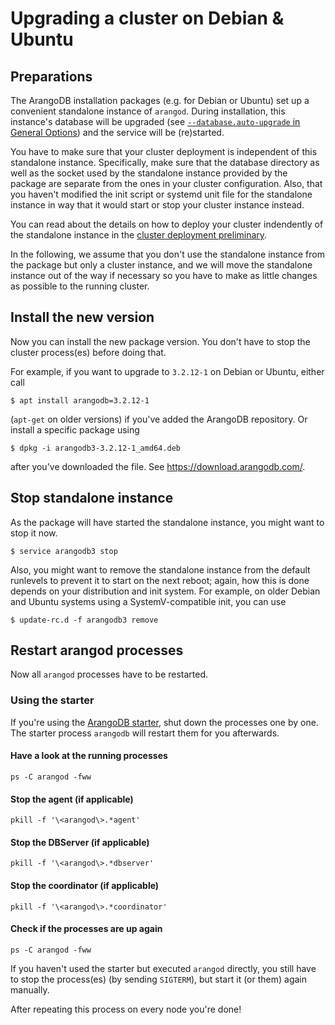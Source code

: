 Upgrading a cluster on Debian & Ubuntu
======================================

Preparations
------------

The ArangoDB installation packages (e.g. for Debian or Ubuntu) set up a
convenient standalone instance of `arangod`. During installation, this instance's
database will be upgraded (see [`--database.auto-upgrade` in General
Options](../../Administration/Configuration/GeneralArangod.md#database-upgrade))
and the service will be (re)started.

You have to make sure that your cluster deployment is independent of this
standalone instance. Specifically, make sure that the database directory as
well as the socket used by the standalone instance provided by the package are
separate from the ones in your cluster configuration. Also, that you haven't
modified the init script or systemd unit file for the standalone instance in way
that it would start or stop your cluster instance instead.

You can read about the details on how to deploy your cluster indendently of the
standalone instance in the [cluster deployment preliminary](../../Cluster/Deployment/Preliminary.md).

In the following, we assume that you don't use the standalone instance from the
package but only a cluster instance, and we will move the standalone instance
out of the way if necessary so you have to make as little changes as possible to
the running cluster.

Install the new version
-----------------------

Now you can install the new package version. You don't have to stop the cluster
process(es) before doing that.

For example, if you want to upgrade to `3.2.12-1` on Debian or Ubuntu, either call

```
$ apt install arangodb=3.2.12-1
```

(`apt-get` on older versions) if you've added the ArangoDB repository. Or
install a specific package using

```
$ dpkg -i arangodb3-3.2.12-1_amd64.deb
```

after you've downloaded the file. See https://download.arangodb.com/.

Stop standalone instance
------------------------

As the package will have started the standalone instance, you might want to
stop it now.

```
$ service arangodb3 stop
```

Also, you might want to remove the standalone instance from the default
runlevels to prevent it to start on the next reboot; again, how this is done
depends on your distribution and init system. For example, on older Debian and
Ubuntu systems using a SystemV-compatible init, you can use

```
$ update-rc.d -f arangodb3 remove
```

Restart arangod processes
-------------------------

Now all `arangod` processes have to be restarted.

### Using the starter

If you're using the [ArangoDB starter](../../Manual/GettingStarted/Starter),
shut down the processes one by one. The starter process `arangodb` will restart
them for you afterwards.

#### Have a look at the running processes

```
ps -C arangod -fww
```

#### Stop the agent (if applicable)

```
pkill -f '\<arangod\>.*agent'
```

#### Stop the DBServer (if applicable)

```
pkill -f '\<arangod\>.*dbserver'
```

#### Stop the coordinator (if applicable)

```
pkill -f '\<arangod\>.*coordinator'
```

#### Check if the processes are up again

```
ps -C arangod -fww
```

If you haven't used the starter but executed `arangod` directly, you still have
to stop the process(es) (by sending `SIGTERM`), but start it (or them) again
manually.

After repeating this process on every node you're done!
